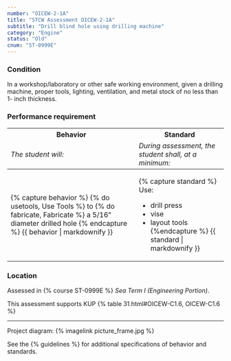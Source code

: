 ```yaml
---
number: "OICEW-2-1A"
title: "STCW Assessment OICEW-2-1A"
subtitle: "Drill blind hole using drilling machine"
category: "Engine"
status: "Old"
cnum: "ST-0999E"
---
```

### Condition

In a workshop/laboratory or other safe working environment, given a drilling machine, proper tools, lighting, ventilation, and metal stock of no less than 1- inch thickness.

### Performance requirement 

<table width='100%' class='Guidelines'>
 <thead>
 <tr>
     <th class='thirty'>Behavior</th>
     <th class='seventy'>Standard</th>
 </tr>
 <tr>
     <td><em>The student will:</em></td>
     <td><em>During assessment, the student shall, at a minimum:</em></td>
 </tr>
 </thead>
 <tbody>
 

<tr><td>

{% capture behavior %}
{% do usetools, Use Tools %} to {% do fabricate, Fabricate %} a 5/16" diameter drilled hole
{% endcapture %}
{{ behavior | markdownify }}

</td><td>

{% capture standard %}
Use:

  * drill press
  * vise
  * layout tools
{%endcapture %}
{{ standard | markdownify }}

</td></tr>



 </tbody>
 </table>

### Location

Assessed in  {% course  ST-0999E %}  *Sea Term I (Engineering Portion)*.

This assessment supports KUP {% table 31.html#OICEW-C1.6, OICEW-C1.6 %}

***

Project diagram: {% imagelink picture_frame.jpg %}

See the {% guidelines %} for additional specifications of behavior and standards.